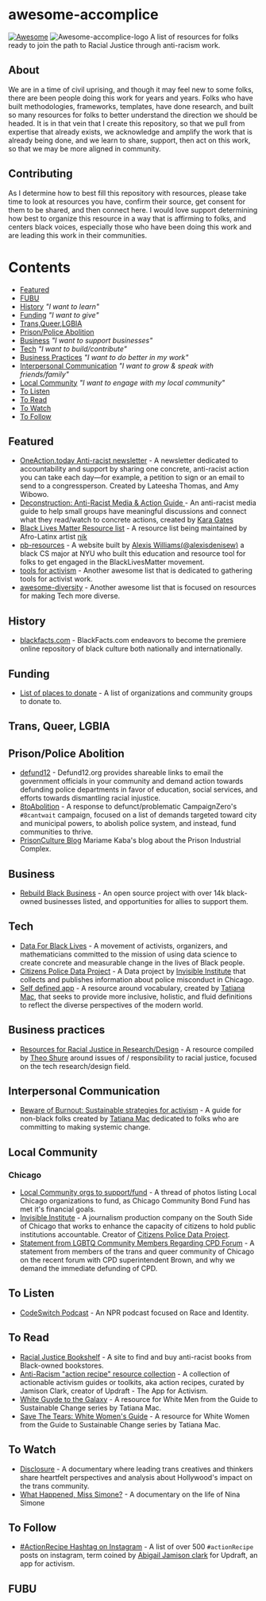 # awesome-accomplice
[![Awesome](https://awesome.re/badge-flat.svg)](https://awesome.re)
![Awesome-accomplice-logo](media/awesome-accomplice-logo.png)
A list of resources for folks ready to join the path to Racial Justice through anti-racism work.

## About

We are in a time of civil uprising, and though it may feel new to some folks, there are been people doing this work for years and years. Folks who have built methodologies, frameworks, templates, have done research, and built so many resources for folks to better understand the direction we should be headed. It is in that vein that I create this repository, so that we pull from expertise that already exists, we acknowledge and amplify the work that is already being done, and we learn to share, support, then act on this work, so that we may be more aligned in community. 

## Contributing

As I determine how to best fill this repository with resources, please take time to look at resources you have, confirm their source, get consent for them to be shared, and then connect here. I would love support determining how best to organize this resource in a way that is affirming to folks, and centers black voices, especially those who have been doing this work and are leading this work in their communities. 

# Contents

- [Featured](#featured)
- [FUBU](#fubu)
- [History](#history) _"I want to learn"_
- [Funding](#funding) _"I want to give"_
- [Trans,Queer,LGBIA](#trans-queer-lgbia) 
- [Prison/Police Abolition](#prisonpolice-abolition)
- [Business](#business) _"I want to support businesses"_
- [Tech](#tech) _"I want to build/contribute"_
- [Business Practices](#business-practices) _"I want to do better in my work"_
- [Interpersonal Communication](#interpersonal-communication) _"I want to grow & speak with friends/family"_
- [Local Community](#local-community) _"I want to engage with my local community"_
- [To Listen](#to-listen)
- [To Read](#to-read)
- [To Watch](#to-watch)
- [To Follow](#to-follow)


## Featured
  - [OneAction.today Anti-racist newsletter](https://oneaction.today) - A newsletter dedicated to accountability and support by sharing one concrete, anti-racist action you can take each day—for example, a petition to sign or an email to send to a congressperson. Created by Lateesha Thomas, and Amy Wibowo.
  - [Deconstruction: Anti-Racist Media & Action Guide ](https://deconstruction.club/) - An anti-racist media guide to help small groups have meaningful discussions and connect what they read/watch to concrete actions, created by [Kara Gates](https://twitter.com/karagates)
  - [Black Lives Matter Resource list](https://blacklivesmatter.carrd.co/) - A resource list being maintained by Afro-Latinx artist [nik](https://nikole.carrd.co/)
  - [pb-resources](http://www.pb-resources.com/) - A website built by [Alexis Williams(@alexisdenisew)](https://twitter.com/alexisdenisew) a black CS major at NYU who built this education and resource tool for folks to get engaged in the BlackLivesMatter movement.
  - [tools for activism](https://github.com/drewrwilson/toolsforactivism) - Another awesome list that is dedicated to gathering tools for activist work.
  - [awesome-diversity](https://github.com/folkswhocode/awesome-diversity) - Another awesome list that is focused on resources for making Tech more diverse.
  
  
## History
  - [blackfacts.com](https://blackfacts.com/) - BlackFacts.com endeavors to become the premiere online repository of black culture both nationally and internationally.
  
## Funding
  - [List of places to donate](https://docs.google.com/spreadsheets/u/0/d/1p7QxOvtvRfHUoMWib8coGHSS8szENXzSjIZKpvp-gtA/htmlview#) - A list of organizations and community groups to donate to.

## Trans, Queer, LGBIA

## Prison/Police Abolition
  - [defund12](https://github.com/defund12/defund12.org) - Defund12.org provides shareable links to email the government officials in your community and demand action towards defunding police departments in favor of education, social services, and efforts towards dismantling racial injustice.
  - [8toAbolition](https://www.8toabolition.com/) - A response to defunct/problematic CampaignZero's `#8cantwait` campaign, focused on a list of demands targeted toward city and municipal powers, to abolish police system, and instead, fund communities to thrive.
  - [PrisonCulture Blog](http://www.usprisonculture.com/blog/about/) Mariame Kaba's blog about the Prison Industrial Complex.

## Business
  - [Rebuild Black Business](https://www.rebuildblackbusiness.com/) - An open source project with over 14k black-owned businesses listed, and opportunities for allies to support them.

## Tech
  - [Data For Black Lives](http://d4bl.org/) - A movement of activists, organizers, and mathematicians committed to the mission of using data science to create concrete and measurable change in the lives of Black people.
  - [Citizens Police Data Project](https://beta.cpdp.co/) - A Data project by [Invisible Institute](https://invisible.institute/) that collects and publishes information about police misconduct in Chicago.
  - [Self defined app](https://www.selfdefined.app/) - A resource around vocabulary, created by [Tatiana Mac](https://twitter.com/TatianaTMac), that seeks to provide more inclusive, holistic, and fluid definitions to reflect the diverse perspectives of the modern world. 

## Business practices
  - [Resources for Racial Justice in Research/Design](http://tinyurl.com/UXRRR) - A resource compiled by [Theo Shure](https://www.linkedin.com/in/theo-shure/) around issues of / responsibility to racial justice, focused on the tech research/design field.

## Interpersonal Communication
  - [Beware of Burnout: Sustainable strategies for activism](https://tatianamac.com/posts/beware-of-burnout) - A guide for non-black folks created by [Tatiana Mac](https://tatianamac.com/about) dedicated to folks who are committing to making systemic change.


## Local Community

### Chicago
  - [Local Community orgs to support/fund](https://www.instagram.com/p/CA_ZRu9BOPh/?igshid=ght7ows3lrj1) - A thread of photos listing Local Chicago organizations to fund, as Chicago Community Bond Fund has met it's financial goals.
  - [Invisible Institute](https://invisible.institute/) -  A journalism production company on the South Side of Chicago that works to enhance the capacity of citizens to hold public institutions accountable. Creator of [Citizens Police Data Project](https://invisible.institute/police-data).
  - [Statement from LGBTQ Community Members Regarding CPD Forum](https://docs.google.com/document/d/1UrtZNv2kKxP3sDbrIrNoPNF-ZUH8gMChnEXyYBvM64c/edit) - A statement from members of the trans and queer community of Chicago on the recent forum with CPD superintendent Brown, and why we demand the immediate defunding of CPD.
  
## To Listen
  - [CodeSwitch Podcast](https://www.npr.org/sections/codeswitch/) - An NPR podcast focused on Race and Identity.
  
## To Read
  - [Racial Justice Bookshelf](https://www.racialjusticebookshelf.com/#/books) - A site to find and buy anti-racist books from Black-owned bookstores.
  - [Anti-Racism "action recipe" resource collection](https://www.jamisonclark.org/antiracism) - A collection of actionable activism guides or toolkits, aka action recipes, curated by Jamison Clark, creator of Updraft - The App for Activism.
  - [White Guyde to the Galaxy](https://tatianamac.com/posts/white-guyde) - A resource for White Men from the Guide to Sustainable Change series by Tatiana Mac.
  - [Save The Tears: White Women's Guide](https://tatianamac.com/posts/save-the-tears) - A resource for White Women from the Guide to Sustainable Change series by Tatiana Mac.

## To Watch
  - [Disclosure](https://www.netflix.com/title/81284247) - A documentary where leading trans creatives and thinkers share heartfelt perspectives and analysis about Hollywood's impact on the trans community.
  - [What Happened, Miss Simone?](https://www.netflix.com/title/70308063) - A documentary on the life of Nina Simone

## To Follow
  - [#ActionRecipe Hashtag on Instagram](https://www.instagram.com/explore/tags/actionrecipe/) - A list of over 500 `#actionRecipe` posts on instagram, term coined by [Abigail Jamison clark](https://abigailjamisonclark.com/antiracism) for Updraft, an app for activism.


## FUBU
